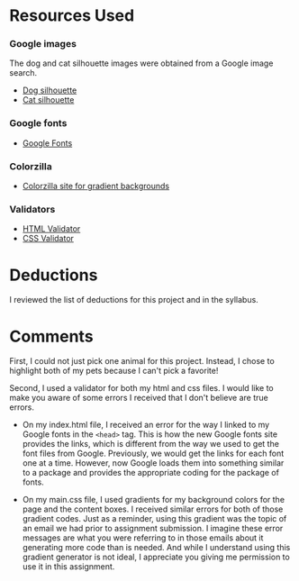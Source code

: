 # Resources Used

### Google images

The dog and cat silhouette images were obtained from a Google image search.

- [Dog silhouette](https://www.google.com/url?sa=i&rct=j&q=&esrc=s&source=images&cd=&cad=rja&uact=8&ved=0ahUKEwiDwpufl5XPAhWFQCYKHZ3nBNgQjRwIBw&url=%2Furl%3Fsa%3Di%26rct%3Dj%26q%3D%26esrc%3Ds%26source%3Dimages%26cd%3D%26cad%3Drja%26uact%3D8%26ved%3D0ahUKEwiDwpufl5XPAhWFQCYKHZ3nBNgQjRwIBw%26url%3Dhttp%253A%252F%252Fwww.clker.com%252Fclipart-dog-silhouette-1.html%26psig%3DAFQjCNGj1Dnyi08u-hU8Neor20cT46Zn7A%26ust%3D1474159771894200&psig=AFQjCNGj1Dnyi08u-hU8Neor20cT46Zn7A&ust=1474159771894200)
- [Cat silhouette](https://www.google.com/search?q=cat+silhouette+png&espv=2&biw=1600&bih=799&site=webhp&source=lnms&tbm=isch&sa=X&ved=0ahUKEwj5m7jNiJXPAhWBuB4KHXwBBEoQ_AUIBigB#imgrc=bKAAwLGBu7BnUM%3A)

### Google fonts

- [Google Fonts](https://fonts.google.com/#)

### Colorzilla

- [Colorzilla site for gradient backgrounds](http://www.colorzilla.com/gradient-editor/)

### Validators

- [HTML Validator](https://validator.w3.org)
- [CSS Validator](https://jigsaw.w3.org)

# Deductions

I reviewed the list of deductions for this project and in the syllabus.

# Comments

First, I could not just pick one animal for this project. Instead, I chose to highlight both of my pets because I can't pick a favorite!

Second, I used a validator for both my html and css files. I would like to make you aware of some errors I received that I don't believe are true errors.

- On my index.html file, I received an error for the way I linked to my Google fonts in the ``<head>`` tag. This is how the new Google fonts site provides the links, which is different from the way we used to get the font files from Google. Previously, we would get the links for each font one at a time. However, now Google loads them into something similar to a package and provides the appropriate coding for the package of fonts.

- On my main.css file, I used gradients for my background colors for the page and the content boxes. I received similar errors for both of those gradient codes. Just as a reminder, using this gradient was the topic of an email we had prior to assignment submission. I imagine these error messages are what you were referring to in those emails about it generating more code than is needed. And while I understand using this gradient generator is not ideal, I appreciate you giving me permission to use it in this assignment. 
